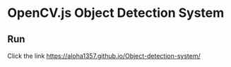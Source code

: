 # OpenCV.js Object Detection System


## Run

Click the link
https://aloha1357.github.io/Object-detection-system/



